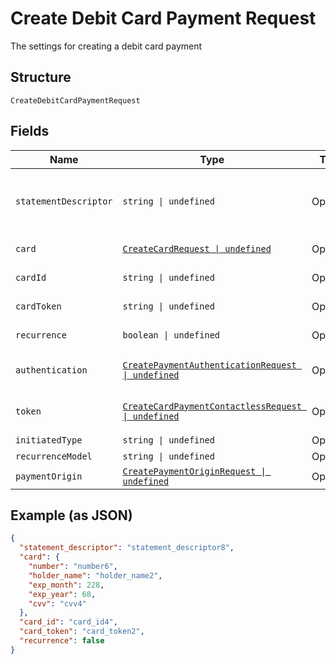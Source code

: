 
# Create Debit Card Payment Request

The settings for creating a debit card payment

## Structure

`CreateDebitCardPaymentRequest`

## Fields

| Name | Type | Tags | Description |
|  --- | --- | --- | --- |
| `statementDescriptor` | `string \| undefined` | Optional | The text that will be shown on the debit card's statement |
| `card` | [`CreateCardRequest \| undefined`](../../doc/models/create-card-request.md) | Optional | Debit card data |
| `cardId` | `string \| undefined` | Optional | The debit card id |
| `cardToken` | `string \| undefined` | Optional | The debit card token |
| `recurrence` | `boolean \| undefined` | Optional | Indicates a recurrence |
| `authentication` | [`CreatePaymentAuthenticationRequest \| undefined`](../../doc/models/create-payment-authentication-request.md) | Optional | The payment authentication request |
| `token` | [`CreateCardPaymentContactlessRequest \| undefined`](../../doc/models/create-card-payment-contactless-request.md) | Optional | The Debit card payment token request |
| `initiatedType` | `string \| undefined` | Optional | - |
| `recurrenceModel` | `string \| undefined` | Optional | - |
| `paymentOrigin` | [`CreatePaymentOriginRequest \| undefined`](../../doc/models/create-payment-origin-request.md) | Optional | - |

## Example (as JSON)

```json
{
  "statement_descriptor": "statement_descriptor8",
  "card": {
    "number": "number6",
    "holder_name": "holder_name2",
    "exp_month": 228,
    "exp_year": 68,
    "cvv": "cvv4"
  },
  "card_id": "card_id4",
  "card_token": "card_token2",
  "recurrence": false
}
```

